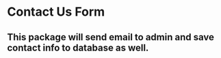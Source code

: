 # Contact Us Form

## This package will send email to admin and save contact info to database as well.